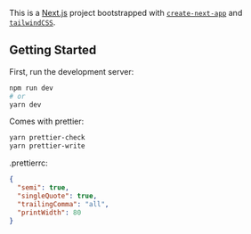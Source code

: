 This is a [Next.js](https://nextjs.org/) project bootstrapped with [`create-next-app`](https://github.com/vercel/next.js/tree/canary/packages/create-next-app) and 
 [`tailwindCSS`](https://tailwindcss.com/).

## Getting Started

First, run the development server:

```bash
npm run dev
# or
yarn dev
```


Comes with prettier:

```bash
yarn prettier-check
yarn prettier-write
```

.prettierrc:

```json
{
  "semi": true,
  "singleQuote": true,
  "trailingComma": "all",
  "printWidth": 80
}
```

